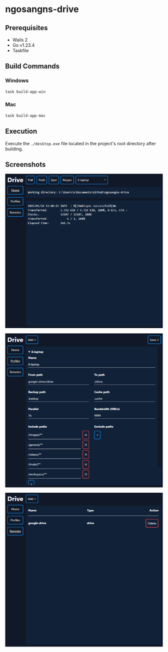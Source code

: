 # ngosangns-drive

## Prerequisites

- Wails 2
- Go v1.23.4
- Taskfile

## Build Commands

### Windows

```sh
task build-app-win
```

### Mac

```sh
task build-app-mac
```

## Execution

Execute the `./desktop.exe` file located in the project's root directory after building.

## Screenshots

![Homepage](./screenshots/s1.png)

![Profile Manager Page](./screenshots/s2.png)

![Remote Manager Page](./screenshots/s3.png)
